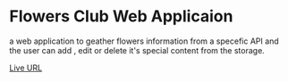 # Flowers Club Web Applicaion

a web application to geather flowers information from a specefic API and the user can add , edit or delete it's special content from the storage.


[Live URL](https://jehadabuawwad-flowers.netlify.app/)
